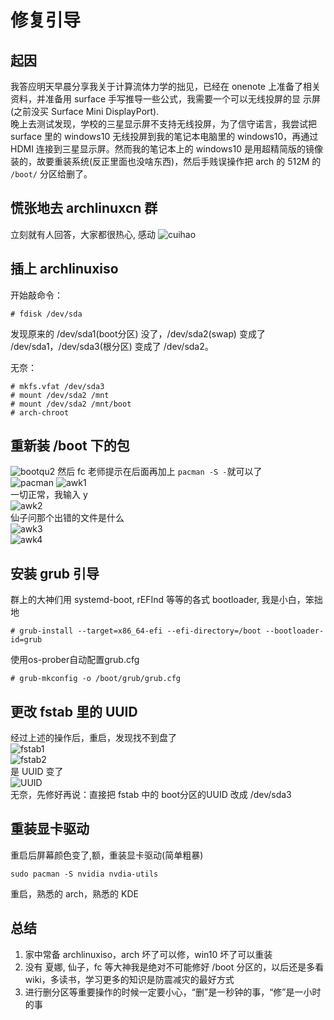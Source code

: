 # 修复引导
## 起因
我答应明天早晨分享我关于计算流体力学的拙见，已经在 onenote
上准备了相关资料，并准备用 surface 手写推导一些公式，我需要一个可以无线投屏的显
示屏(之前没买 Surface Mini DisplayPort).  
晚上去测试发现，学校的三星显示屏不支持无线投屏，为了信守诺言，我尝试把 surface
里的 windows10
无线投屏到我的笔记本电脑里的 windows10，再通过 HDMI 连接到三星显示屏。然而我的笔记本上的 windows10 是用超精简版的镜像装的，故要重装系统(反正里面也没啥东西)，然后手贱误操作把 arch 的 512M 的 `/boot/` 分区给删了。

## 慌张地去 archlinuxcn 群

立刻就有人回答，大家都很热心, 感动
![cuihao](/img/bootcuihao)

## 插上 archlinuxiso
开始敲命令：
```
# fdisk /dev/sda
```
发现原来的 /dev/sda1(boot分区) 没了，/dev/sda2(swap) 变成了 /dev/sda1，/dev/sda3(根分区) 变成了 /dev/sda2。

无奈：
```
# mkfs.vfat /dev/sda3
# mount /dev/sda2 /mnt
# mount /dev/sda2 /mnt/boot
# arch-chroot
```
## 重新装 /boot 下的包
![bootqu2](/img/bootqu2)
然后 fc 老师提示在后面再加上 `pacman -S -`就可以了  
![pacman](/img/pacman)
![awk1](/img/bootawk1)  
一切正常，我输入 y  
![awk2](/img/bootawk2)  
仙子问那个出错的文件是什么  
![awk3](/img/bootawk3)  
![awk4](/img/bootawk4)  

## 安装 grub 引导
群上的大神们用 systemd-boot, rEFInd 等等的各式 bootloader, 我是小白，笨拙地
``` 
# grub-install --target=x86_64-efi --efi-directory=/boot --bootloader-id=grub
```
使用os-prober自动配置grub.cfg
```
# grub-mkconfig -o /boot/grub/grub.cfg
```
## 更改 fstab 里的 UUID
经过上述的操作后，重启，发现找不到盘了  
![fstab1](/img/bootfstab1)  
![fstab2](/img/bootfstab2)  
是 UUID 变了  
![UUID](/img/bootUUID)  
无奈，先修好再说：直接把 fstab 中的 boot分区的UUID 改成 /dev/sda3
## 重装显卡驱动
重启后屏幕颜色变了,额，重装显卡驱动(简单粗暴)
```
sudo pacman -S nvidia nvdia-utils
```
重启，熟悉的 arch，熟悉的 KDE

## 总结
1. 家中常备 archlinuxiso，arch 坏了可以修，win10 坏了可以重装
2. 没有 夏娜, 仙子，fc 等大神我是绝对不可能修好 /boot 分区的，以后还是多看 wiki，多读书，学习更多的知识是防震减灾的最好方式
3. 进行删分区等重要操作的时候一定要小心，“删”是一秒钟的事，“修”是一小时的事
